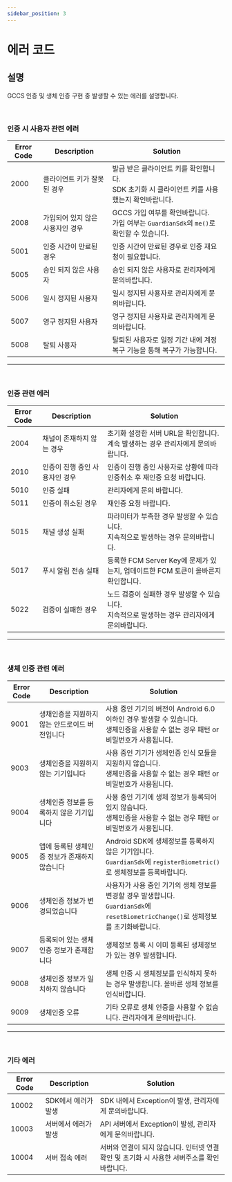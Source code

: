 ```yaml
---
sidebar_position: 3
---
```

# 에러 코드

## 설명
GCCS 인증 및 생체 인증 구현 중 발생할 수 있는 에러를 설명합니다.

<br/>

### 인증 시 사용자 관련 에러
|Error Code|Description|Solution|
|------|---|---|
|2000|클라이언트 키가 잘못된 경우|발급 받은 클라이언트 키를 확인합니다. <br/> SDK 초기화 시 클라이언트 키를 사용했는지 확인바랍니다.|
|2008|가입되어 있지 않은 사용자인 경우|GCCS 가입 여부를 확인바랍니다. <br/> 가입 여부는 `GuardianSdk`의 `me()`로 확인할 수 있습니다.|
|5001|인증 시간이 만료된 경우|인증 시간이 만료된 경우로 인증 재요청이 필요합니다.|
|5005|승인 되지 않은 사용자|승인 되지 않은 사용자로 관리자에게 문의바랍니다.|
|5006|일시 정지된 사용자|일시 정지된 사용자로 관리자에게 문의바랍니다.|
|5007|영구 정지된 사용자|영구 정지된 사용자로 관리자에게 문의바랍니다.|
|5008|탈퇴 사용자|탈퇴된 사용자로 일정 기간 내에 계정 복구 기능을 통해 복구가 가능합니다.|
---

<br/>

### 인증 관련 에러
|Error Code|Description|Solution|
|------|---|---|
|2004|채널이 존재하지 않는 경우|초기화 설정한 서버 URL을 확인합니다. <br/>계속 발생하는 경우 관리자에게 문의바랍니다.|
|2010|인증이 진행 중인 사용자인 경우|인증이 진행 중인 사용자로 상황에 따라 인증취소 후 재인증 요청 바랍니다. |
|5010|인증 실패|관리자에게 문의 바랍니다.|
|5011|인증이 취소된 경우|재인증 요청 바랍니다.|
|5015|채널 생성 실패|파라미터가 부족한 경우 발생할 수 있습니다. <br/>지속적으로 발생하는 경우 문의바랍니다.|
|5017|푸시 알림 전송 실패|등록한 FCM Server Key에 문제가 있는지, 업데이트한 FCM 토큰이 올바른지 확인합니다.|
|5022|검증이 실패한 경우|노드 검증이 실패한 경우 발생할 수 있습니다. <br/>지속적으로 발생하는 경우 관리자에게 문의바랍니다.|

---
<br/>

### 생체 인증 관련 에러
|Error Code|Description|Solution|
|------|---|---|
|9001|생채인증을 지원하지 않는 안드로이드 버전입니다|사용 중인 기기의 버전이 Android 6.0 이하인 경우 발생할 수 있습니다. <br/> 생체인증을 사용할 수 없는 경우 패턴 or 비밀번호가 사용됩니다. |
|9003|생체인증을 지원하지 않는 기기입니다|사용 중인 기기가 생체인증 인식 모듈을 지원하지 않습니다. <br/> 생체인증을 사용할 수 없는 경우 패턴 or 비밀번호가 사용됩니다.|
|9004|생체인증 정보를 등록하지 않은 기기입니다|사용 중인 기기에 생체 정보가 등록되어 있지 않습니다. <br/> 생체인증을 사용할 수 없는 경우 패턴 or 비밀번호가 사용됩니다.|
|9005|앱에 등록된 생체인증 정보가 존재하지 않습니다|Android SDK에 생체정보를 등록하지 않은 기기입니다. <br/> `GuardianSdk`에 `registerBiometric()`로 생체정보를 등록바랍니다.|
|9006|생체인증 정보가 변경되었습니다|사용자가 사용 중인 기기의 생체 정보를 변경할 경우 발생합니다. <br/> `GuardianSdk`에 `resetBiometricChange()`로 생체정보를 초기화바랍니다.|
|9007|등록되어 있는 생체인증 정보가 존재합니다|생체정보 등록 시 이미 등록된 생체정보가 있는 경우 발생합니다.|
|9008|생체인증 정보가 일치하지 않습니다|생체 인증 시 생체정보를 인식하지 못하는 경우 발생합니다. 올바른 생체 정보를 인식바랍니다.|
|9009|생체인증 오류|기타 오류로 생체 인증을 사용할 수 없습니다. 관리자에게 문의바랍니다.|

---

<br/>

### 기타 에러
|Error Code|Description|Solution|
|------|---|---|
|10002|SDK에서 에러가 발생|SDK 내에서 Exception이 발생, 관리자에게 문의바랍니다.|
|10003|서버에서 에러가 발생|API 서버에서 Exception이 발생, 관리자에게 문의바랍니다.|
|10004|서버 접속 에러|서버와 연결이 되지 않습니다. 인터넷 연결 확인 및 초기화 시 사용한 서버주소를 확인바랍니다.|
